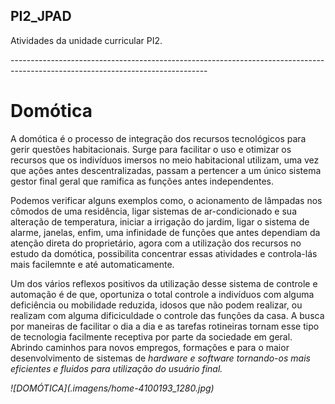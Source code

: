 ## PI2_JPAD

Atividades da unidade curricular PI2.
<p>-------------------------------------------------------------------------------------------------------------------------------<p>
  
  # Domótica

  A domótica é o processo de integração dos recursos tecnológicos para gerir questões habitacionais. Surge para facilitar o uso e otimizar os recursos que os indivíduos imersos no meio habitacional utilizam, uma vez que ações antes descentralizadas, passam a pertencer a um único sistema gestor final geral que ramifica as funções antes independentes.
  <p>Podemos verificar alguns exemplos como, o acionamento de lâmpadas nos cômodos de uma residência, ligar sistemas de ar-condicionado e sua alteração de temperatura, iniciar a irrigação do jardim, ligar o sistema de alarme, janelas, enfim, uma infinidade de funções que antes dependiam da atenção direta do proprietário, agora com a utilização dos recursos no estudo da domótica, possibilita concentrar essas atividades e controla-lás mais facilemnte e até automaticamente.
  <p>Um dos vários reflexos positivos da utilização desse sistema de controle e automação é de que, oportuniza o total controle a indivíduos com alguma deficiência ou mobilidade reduzida, idosos que não podem realizar, ou realizam com alguma dificiculdade o controle das funções da casa. A busca por maneiras de facilitar o dia a dia e as tarefas rotineiras tornam esse tipo de tecnologia facilmente receptiva por parte da sociedade em geral. Abrindo caminhos para novos empregos, formações e para o maior desenvolvimento de sistemas de <i>hardware<i> e <i>software<i> tornando-os mais eficientes e fluidos para utilização do usuário final.<p>
![DOMÓTICA](.imagens/home-4100193_1280.jpg)

